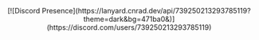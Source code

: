 <div align="center">
  [![Discord Presence](https://lanyard.cnrad.dev/api/739250213293785119?theme=dark&bg=471ba0&)](https://discord.com/users/739250213293785119) 
</div>
